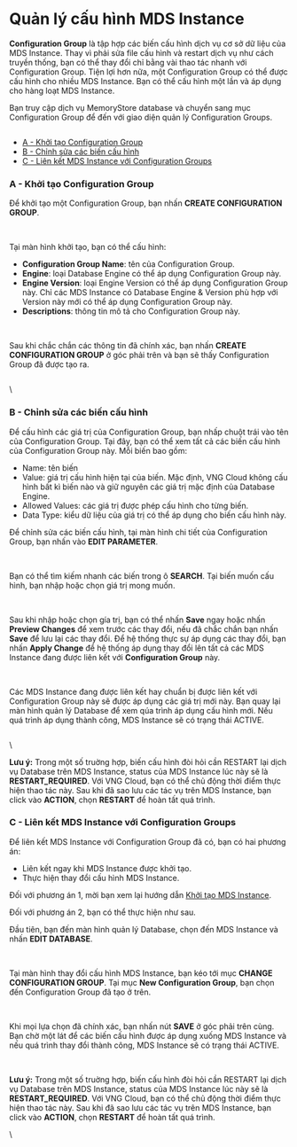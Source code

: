 # Quản lý cấu hình MDS Instance

**Configuration Group** là tập hợp các biến cấu hình dịch vụ cơ sở dữ liệu của MDS Instance. Thay vì phải sửa file cấu hình và restart dịch vụ như cách truyền thống, bạn có thể thay đổi chỉ bằng vài thao tác nhanh với Configuration Group. Tiện lợi hơn nữa, một Configuration Group có thể được cấu hình cho nhiều MDS Instance. Bạn có thể cấu hình một lần và áp dụng cho hàng loạt MDS Instance.

Bạn truy cập dịch vụ MemoryStore database và chuyển sang mục Configuration Group để đến với giao diện quản lý Configuration Groups.

<figure><img src="https://docs.vngcloud.vn/download/attachments/13010785/image2020-2-21_10-54-46.png?version=1&#x26;modificationDate=1582257286000&#x26;api=v2" alt=""><figcaption></figcaption></figure>

* [A - Khởi tạo Configuration Group](quan-ly-cau-hinh-mds-instance.md#quanlycauhinhmdsinstance-a-khoitaoconfigurationgroup)
* [B - Chỉnh sửa các biến cấu hình](quan-ly-cau-hinh-mds-instance.md#quanlycauhinhmdsinstance-b-chinhsuacacbiencauhinh)
* [C - Liên kết MDS Instance với Configuration Groups](quan-ly-cau-hinh-mds-instance.md#quanlycauhinhmdsinstance-c-lienketmdsinstancevoiconfigurationgroups)

### A - Khởi tạo Configuration Group <a href="#quanlycauhinhmdsinstance-a-khoitaoconfigurationgroup" id="quanlycauhinhmdsinstance-a-khoitaoconfigurationgroup"></a>

Để khởi tạo một Configuration Group, bạn nhấn **CREATE CONFIGURATION GROUP**.

<figure><img src="https://docs.vngcloud.vn/download/attachments/13010785/image2020-2-21_10-57-52.png?version=1&#x26;modificationDate=1582257472000&#x26;api=v2" alt=""><figcaption></figcaption></figure>

\
Tại màn hình khởi tạo, bạn có thể cấu hình:

* **Configuration Group Name**: tên của Configuration Group.
* **Engine**: loại Database Engine có thể áp dụng Configuration Group này.
* **Engine Version**: loại Engine Version có thể áp dụng Configuration Group này. Chỉ các MDS Instance có Database Engine & Version phù hợp với Version này mới có thể áp dụng Configuration Group này.
* **Descriptions**: thông tin mô tả cho Configuration Group này.

<figure><img src="https://docs.vngcloud.vn/download/attachments/13010785/image2020-2-21_10-58-35.png?version=1&#x26;modificationDate=1582257516000&#x26;api=v2" alt=""><figcaption></figcaption></figure>

\
Sau khi chắc chắn các thông tin đã chính xác, bạn nhấn **CREATE CONFIGURATION GROUP** ở góc phải trên và bạn sẽ thấy Configuration Group đã được tạo ra.

<figure><img src="https://docs.vngcloud.vn/download/attachments/13010785/image2020-2-21_10-59-2.png?version=1&#x26;modificationDate=1582257543000&#x26;api=v2" alt=""><figcaption></figcaption></figure>

\


### B - Chỉnh sửa các biến cấu hình <a href="#quanlycauhinhmdsinstance-b-chinhsuacacbiencauhinh" id="quanlycauhinhmdsinstance-b-chinhsuacacbiencauhinh"></a>

Để cấu hình các giá trị của Configuration Group, bạn nhấp chuột trái vào tên của Configuration Group. Tại đây, bạn có thể xem tất cả các biến cấu hình của Configuration Group này. Mỗi biến bao gồm:

* Name: tên biến
* Value: giá trị cấu hình hiện tại của biến. Mặc định, VNG Cloud không cấu hình bất kì biến nào và giữ nguyên các giá trị mặc định của Database Engine.
* Allowed Values: các giá trị được phép cấu hình cho từng biến.
* Data Type: kiểu dữ liệu của giá trị có thể áp dụng cho biến cấu hình này.

Để chỉnh sửa các biến cấu hình, tại màn hình chi tiết của Configuration Group, bạn nhấn vào **EDIT PARAMETER**.

<figure><img src="https://docs.vngcloud.vn/download/attachments/13010785/image2020-2-21_10-59-46.png?version=1&#x26;modificationDate=1582257586000&#x26;api=v2" alt=""><figcaption></figcaption></figure>

\
Bạn có thể tìm kiếm nhanh các biến trong ô **SEARCH**. Tại biến muốn cấu hình, bạn nhập hoặc chọn giá trị mong muốn.

<figure><img src="https://docs.vngcloud.vn/download/attachments/13010785/image2020-2-21_11-0-42.png?version=1&#x26;modificationDate=1582257643000&#x26;api=v2" alt=""><figcaption></figcaption></figure>

\
Sau khi nhập hoặc chọn gía trị, bạn có thể nhấn **Save** ngay hoặc nhấn **Preview Changes** để xem trước các thay đổi, nếu đã chắc chắn bạn nhấn **Save** để lưu lại các thay đổi. Để hệ thống thực sự áp dụng các thay đổi, bạn nhấn **Apply Change** để hệ thống áp dụng thay đổi lên tất cả các MDS Instance đang được liên kết với **Configuration Group** này.

<figure><img src="https://docs.vngcloud.vn/download/attachments/13010785/image2020-2-21_11-1-16.png?version=1&#x26;modificationDate=1582257677000&#x26;api=v2" alt=""><figcaption></figcaption></figure>

\
Các MDS Instance đang được liên kết hay chuẩn bị được liên kết với Configuration Group này sẽ được áp dụng các giá trị mới này. Bạn quay lại màn hình quản lý Database để xem qúa trình áp dụng cấu hình mới. Nếu quá trình áp dụng thành công, MDS Instance sẽ có trạng thái ACTIVE.

<figure><img src="https://docs.vngcloud.vn/download/attachments/13010785/image2020-2-21_11-3-18.png?version=1&#x26;modificationDate=1582257799000&#x26;api=v2" alt=""><figcaption></figcaption></figure>

\


**Lưu ý:** Trong một số truờng hợp, biến cấu hình đòi hỏi cần RESTART lại dịch vụ Database trên MDS Instance, status của MDS Instance lúc này sẽ là **RESTART\_REQUIRED**. Với VNG Cloud, bạn có thể chủ động thời điểm thực hiện thao tác này. Sau khi đã sao lưu các tác vụ trên MDS Instance, bạn click vào **ACTION**, chọn **RESTART** để hoàn tất quá trình.

### C - Liên kết MDS Instance với Configuration Groups <a href="#quanlycauhinhmdsinstance-c-lienketmdsinstancevoiconfigurationgroups" id="quanlycauhinhmdsinstance-c-lienketmdsinstancevoiconfigurationgroups"></a>

Để liên kết MDS Instance với Configuration Group đã có, bạn có hai phương án:

* Liên kết ngay khi MDS Instance được khởi tạo.
* Thực hiện thay đổi cấu hình MDS Instance.

Đối với phương án 1, mời bạn xem lại hướng dẫn [Khởi tạo MDS Instance](https://docs.vngcloud.vn/pages/viewpage.action?pageId=13010707).

Đối với phương án 2, bạn có thể thực hiện như sau.

Đầu tiên, bạn đến màn hình quản lý Database, chọn đến MDS Instance và nhấn **EDIT DATABASE**.

<figure><img src="https://docs.vngcloud.vn/download/attachments/13010785/image2020-2-21_11-3-56.png?version=1&#x26;modificationDate=1582257837000&#x26;api=v2" alt=""><figcaption></figcaption></figure>

\
Tại màn hình thay đổi cấu hình MDS Instance, bạn kéo tới mục **CHANGE CONFIGURATION GROUP**. Tại mục **New Configuration Group**, bạn chọn đến Configuration Group đã tạo ở trên.

<figure><img src="https://docs.vngcloud.vn/download/attachments/13010785/image2020-2-21_11-4-25.png?version=1&#x26;modificationDate=1582257866000&#x26;api=v2" alt=""><figcaption></figcaption></figure>

\
Khi mọi lựa chọn đã chính xác, bạn nhấn nút **SAVE** ở góc phải trên cùng. Bạn chờ một lát để các biến cấu hình được áp dụng xuống MDS Instance và nếu quá trình thay đổi thành công, MDS Instance sẽ có trạng thái ACTIVE.

<figure><img src="https://docs.vngcloud.vn/download/attachments/13010785/image2020-2-21_11-5-2.png?version=1&#x26;modificationDate=1582257903000&#x26;api=v2" alt=""><figcaption></figcaption></figure>

\
**Lưu ý:** Trong một số truờng hợp, biến cấu hình đòi hỏi cần RESTART lại dịch vụ Database trên MDS Instance, status của MDS Instance lúc này sẽ là **RESTART\_REQUIRED**. Với VNG Cloud, bạn có thể chủ động thời điểm thực hiện thao tác này. Sau khi đã sao lưu các tác vụ trên MDS Instance, bạn click vào **ACTION**, chọn **RESTART** để hoàn tất quá trình.

\
